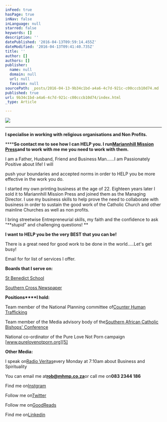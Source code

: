 ```yaml
---
inFeed: true
hasPage: true
inNav: false
inLanguage: null
starred: false
keywords: []
description: ''
datePublished: '2016-04-13T09:59:14.455Z'
dateModified: '2016-04-13T09:41:40.735Z'
title: ''
author: []
authors: []
publisher:
  name: null
  domain: null
  url: null
  favicon: null
sourcePath: _posts/2016-04-13-9b34c1bd-a4a6-4c7d-921c-c00cccb10d74.md
published: true
url: 9b34c1bd-a4a6-4c7d-921c-c00cccb10d74/index.html
_type: Article

---
```

![](https://the-grid-user-content.s3-us-west-2.amazonaws.com/a2793950-2713-4c8b-a09c-eaa8c3443c74.jpg)

****

**I specialise in working with religious organisations and Non Profits.**

******So contact me to see how I can HELP you.  I run[Mariannhill Mission Press][0]and to work with me me you need to work with them.**

I am a Father, Husband, Friend and Business Man......I am Passionately Positive about life! I will

push your boundaries and accepted norms in order to HELP you be more effective in the work you do. 

I started my own printing business at the age of 22\. Eighteen years later I sold it to Mariannhill Mission Press and joined them as the Managing Director.   I use my business skills to help prove the need to collaborate with business in order to sustain the good work of the Catholic Church and other mainline Churches as well as non profits.

I bring streetwise Entrepreneurial skills, my faith and the confidence to ask "**stupid" and challenging questions!  **

**I want to HELP you be the very BEST that you can be!**

There is a great need for good work to be done in the world.....Let's get busy!

Email for for list of services I offer.

**Boards that I serve on:**

[St Benedict School][1]

[Southern Cross Newspaper][2]

**Positions****I hold:**

Team member of the National Planning committee of[Counter Human Trafficking][3]

Team member of the Media advisory body of the[Southern African Catholic Bishops' Conference][4]

National co-ordinator of the Pure Love Not Porn campaign [www.purelovenotporn.org][5]

**Other Media:**

I speak on[Radio Veritas][6]every Monday at 7:10am about Business and Spirituality

You can email me at**rob@mhmp.co.za**or call me on**083 2344 186**

Find me on[Instgram][7]

Follow me on[Twitter ][8]

Follow me on[GoodReads][9]

Find me on[Linkedin ][10]

[0]: http://mariannhillpress.co.za/
[1]: http://www.stbenedictschool.co.za/
[2]: http://www.scross.co.za/
[3]: http://endhumantrafficking.co.za/
[4]: http://www.sacbc.org.za/
[5]: http://pure%20love%20not%20porn/
[6]: http://www.radioveritas.co.za/
[7]: http://instagram.com/robriedlinger/
[8]: https://twitter.com/creativerob
[9]: https://www.goodreads.com/review/list/4574651
[10]: https://www.linkedin.com/profile/view?id=AAIAAAKD4CsBUSll5V8Rza9sXMpGkTHPe_nQDsQ&trk=nav_responsive_tab_profile_pic